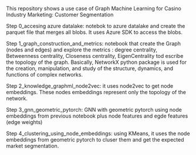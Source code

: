 This repository shows a use case of Graph Machine Learning for Casino Industry Marketing: Customer Segmentation

 Step 0_accesing azure datalake: notebok to azure datalake and create the parquet file that merges all blobs. It uses Azure SDK to access the blobs.

 Step 1_graph_construction_and_metrics: notebook that create the Graph (nodes and edges) and explore the metrics : degree centrality, Betweenness centrality, Closeness centrality, EigenCentrality tod escribe the topology of the graph. Basically, NetworkX python  package  is used for the creation, manipulation, and study of the structure, dynamics, and functions of complex networks.

Step 2_knowledge_graphml_node2vec: it uses node2vec to get node embeddings. These nodes embeddings represent only the topology of the network.

Step 3_gnn_geometric_pytorch: GNN with geometric pytorch using node embeddings from previous notebook plus node features and egde features (edge weights)  

Step 4_clustering_using_node_embeddings: using KMeans, it uses the node embeddings from geometric pytorch to cluser them and get the expected market segmentation.



